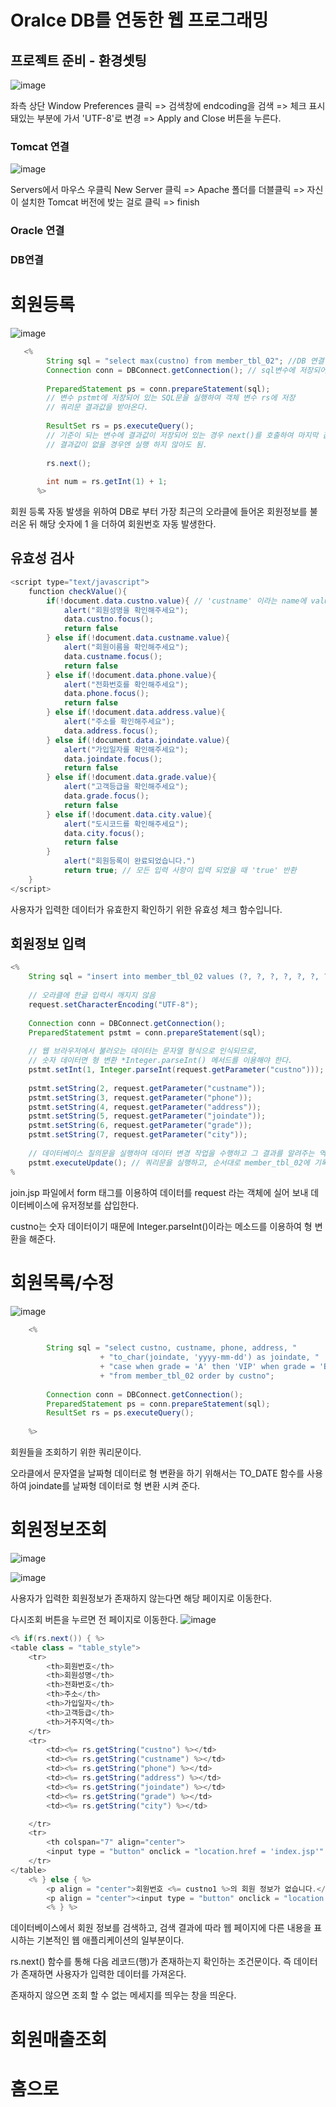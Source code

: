 # Oralce DB를 연동한 웹 프로그래밍

## 프로젝트 준비 - 환경셋팅

![image](https://github.com/seokhyun06/Shoppingmall/assets/122009563/b435a92d-e33b-430a-a790-af4db86a2a96)

좌측 상단 Window Preferences 클릭 => 검색창에 endcoding을 검색 => 체크 표시 돼있는 부분에 가서 'UTF-8'로 변경 => Apply and Close 버튼을 누른다.

### Tomcat 연결
![image](https://github.com/seokhyun06/Shoppingmall/assets/122009563/758b6fb7-9813-44ed-a257-ea1b3207ccf0)

Servers에서 마우스 우클릭 New Server 클릭 => Apache 폴더를 더블클릭 => 자신이 설치한 Tomcat 버전에 밪는 걸로 클릭 => finish

### Oracle 연결

### DB연결 

# 회원등록
![image](https://github.com/seokhyun06/Shoppingmall/assets/122009563/020f38ac-117a-4614-8c30-d4e26344d6b4)

```java
   <%	
   		String sql = "select max(custno) from member_tbl_02"; //DB 연결 기능을 객체변수 conn 에 저장 -> 1.DB 연결
   		Connection conn = DBConnect.getConnection(); // sql변수에 저장되어 있는 문장이 쿼리문이 됨 -> 2. DB 연결 후 쿼리문이 생성
   		
   		PreparedStatement ps = conn.prepareStatement(sql);
   		// 변수 pstmt에 저장되어 있는 SQL문을 실행하여 객체 변수 rs에 저장
   		// 쿼리문 결과값을 받아온다.
   		
   		ResultSet rs = ps.executeQuery();
   		// 기준이 되는 변수에 결과값이 저장되어 있는 경우 next()를 호출하여 마지막 값을 확인
   		// 결과값이 없을 경우엔 실행 하지 않아도 됨.
   		
   		rs.next();
   		
   		int num = rs.getInt(1) + 1;
      %>
```
회원 등록 자동 발생을 위하여 DB로 부터 가장 최근의 오라클에 들어온 회원정보를 불러온 뒤 해당 숫자에 1 을 더하여 회원번호 자동 발생한다.

## 유효성 검사
```java
<script type="text/javascript">
	function checkValue(){
		if(!document.data.custno.value){ // 'custname' 이라는 name에 value가 없을 경우
			alert("회원성명을 확인해주세요");
			data.custno.focus();
			return false
		} else if(!document.data.custname.value){
			alert("회원이름을 확인해주세요");
			data.custname.focus();
			return false
		} else if(!document.data.phone.value){
			alert("전화번호를 확인해주세요");
			data.phone.focus();
			return false
		} else if(!document.data.address.value){
			alert("주소를 확인해주세요");
			data.address.focus();
		} else if(!document.data.joindate.value){
			alert("가입일자를 확인해주세요");
			data.joindate.focus();
			return false
		} else if(!document.data.grade.value){
			alert("고객등급을 확인해주세요");
			data.grade.focus();
			return false
		} else if(!document.data.city.value){
			alert("도시코드를 확인해주세요");
			data.city.focus();
			return false
		}
			alert("회원등록이 완료되었습니다.")
			return true; // 모든 입력 사항이 입력 되었을 때 'true' 반환
	}
</script>
```
사용자가 입력한 데이터가 유효한지 확인하기 위한 유효성 체크 함수입니다.

## 회원정보 입력
```java
<%
	String sql = "insert into member_tbl_02 values (?, ?, ?, ?, ?, ?, ?)";
	
	// 오라클에 한글 입력시 깨지지 않음
	request.setCharacterEncoding("UTF-8");
	
	Connection conn = DBConnect.getConnection();
	PreparedStatement pstmt = conn.prepareStatement(sql);
	
	// 웹 브라우저에서 불러오는 데이터는 문자열 형식으로 인식되므로, 
	// 숫자 데이터면 형 변환 *Integer.parseInt() 메서드를 이용해야 한다.
	pstmt.setInt(1, Integer.parseInt(request.getParameter("custno")));
	
	pstmt.setString(2, request.getParameter("custname"));
	pstmt.setString(3, request.getParameter("phone"));
	pstmt.setString(4, request.getParameter("address"));
	pstmt.setString(5, request.getParameter("joindate"));
	pstmt.setString(6, request.getParameter("grade"));
	pstmt.setString(7, request.getParameter("city"));
	
	// 데이터베이스 질의문을 실행하여 데이터 변경 작업을 수행하고 그 결과를 알려주는 역할을 한다.
	pstmt.executeUpdate(); // 쿼리문을 실행하고, 순서대로 member_tbl_02에 기록
%
```

join.jsp 파일에서 form 태그를 이용하여 데이터를 request 라는 객체에 실어 보내 데이터베이스에 유저정보를 삽입한다.


custno는 숫자 데이터이기 때문에 Integer.parseInt()이라는 메소드를 이용하여 형 변환을 해준다.

# 회원목록/수정
![image](https://github.com/seokhyun06/Shoppingmall/assets/122009563/d4563259-8440-4f56-8a95-b9e80fad0fc9)

```java
	<%
	
		String sql = "select custno, custname, phone, address, "
					+ "to_char(joindate, 'yyyy-mm-dd') as joindate, "
					+ "case when grade = 'A' then 'VIP' when grade = 'B' then '일반' else '직원' end as grade, city "
					+ "from member_tbl_02 order by custno";
		
		Connection conn = DBConnect.getConnection();
		PreparedStatement ps = conn.prepareStatement(sql);
		ResultSet rs = ps.executeQuery();
	
	%>
```
회원들을 조회하기 위한 쿼리문이다.


오라클에서 문자열을 날짜형 데이터로 형 변환을 하기 위해서는 TO_DATE 함수를 사용하여 joindate를 날짜형 데이터로 형 변환 시켜 준다.


# 회원정보조회
![image](https://github.com/seokhyun06/Shoppingmall/assets/122009563/f7466c53-35f5-4f70-96ee-15fb03a6b3cd)

![image](https://github.com/seokhyun06/Shoppingmall/assets/122009563/d438b957-75e6-459e-94d9-48038d980dea)

사용자가 입력한 회원정보가 존재하지 않는다면 해당 페이지로 이동한다.

다시조회 버튼을 누르면 전 페이지로 이동한다.
![image](https://github.com/seokhyun06/Shoppingmall/assets/122009563/61067e2c-380a-4ab8-917e-d405a74250f9)

```java
<% if(rs.next()) { %>
<table class = "table_style">
	<tr>
		<th>회원번호</th>
		<th>회원성명</th>
		<th>전화번호</th>
		<th>주소</th>
		<th>가입일자</th>
		<th>고객등급</th>
		<th>거주지역</th>
	</tr>
	<tr>
		<td><%= rs.getString("custno") %></td>		
		<td><%= rs.getString("custname") %></td>		
		<td><%= rs.getString("phone") %></td>		
		<td><%= rs.getString("address") %></td>		
		<td><%= rs.getString("joindate") %></td>		
		<td><%= rs.getString("grade") %></td>		
		<td><%= rs.getString("city") %></td>		

	</tr>
	<tr>
		<th colspan="7" align="center">
		<input type = "button" onclick = "location.href = 'index.jsp'" value = 홈으로></th>
	</tr>
</table>
	<% } else { %>
		<p align = "center">회원번호 <%= custno1 %>의 회원 정보가 없습니다.</p><br>
		<p align = "center"><input type = "button" onclick = "location.href = 'member_search.jsp'" value = 다시조회></p>
		<% } %>
```

데이터베이스에서 회원 정보를 검색하고, 검색 결과에 따라 웹 페이지에 다른 내용을 표시하는 기본적인 웹 애플리케이션의 일부분이다.


rs.next() 함수를 통해 다음 레코드(행)가 존재하는지 확인하는 조건문이다. 즉 데이터가 존재하면 사용자가 입력한 데이터를 가져온다.

존재하지 않으면 조회 할 수 없는 메세지를 띄우는 창을 띄운다.

# 회원매출조회

# 홈으로


